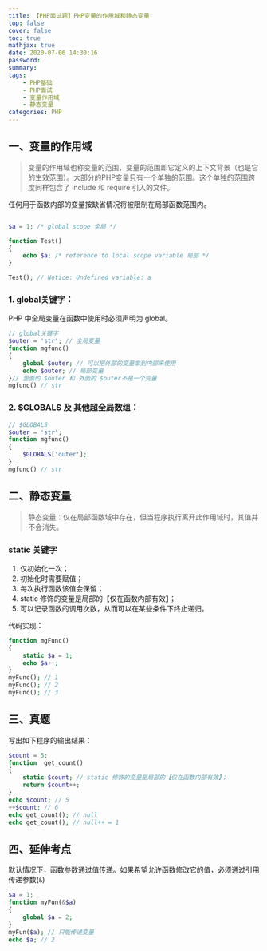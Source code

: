 ```yaml
---
title: 【PHP面试题】PHP变量的作用域和静态变量
top: false
cover: false
toc: true
mathjax: true
date: 2020-07-06 14:30:16
password:
summary:
tags:
    - PHP基础
    - PHP面试
    - 变量作用域
    - 静态变量
categories: PHP
---
```

## 一、变量的作用域
> 变量的作用域也称变量的范围，变量的范围即它定义的上下文背景（也是它的生效范围）。大部分的PHP变量只有一个单独的范围。这个单独的范围跨度同样包含了 include 和 require 引入的文件。

任何用于函数内部的变量按缺省情况将被限制在局部函数范围内。

```PHP

$a = 1; /* global scope 全局 */

function Test()
{
    echo $a; /* reference to local scope variable 局部 */
}

Test(); // Notice: Undefined variable: a

```

### 1. global关键字：
PHP 中全局变量在函数中使用时必须声明为 global。

```PHP
// global关键字
$outer = 'str'; // 全局变量
function mgfunc()
{
    global $outer; // 可以把外部的变量拿到内部来使用
    echo $outer; // 局部变量
}// 里面的 $outer 和 外面的 $outer不是一个变量
mgfunc() // str
```
### 2. $GLOBALS 及 其他超全局数组：
```PHP
// $GLOBALS
$outer = 'str';
function mgfunc()
{
    $GLOBALS['outer']; 
}
mgfunc() // str
```

## 二、静态变量
> 静态变量：仅在局部函数域中存在，但当程序执行离开此作用域时，其值并不会消失。

### static 关键字
1. 仅初始化一次；
1. 初始化时需要赋值；
1. 每次执行函数该值会保留；
1. static 修饰的变量是局部的【仅在函数内部有效】；
1. 可以记录函数的调用次数，从而可以在某些条件下终止递归。

代码实现：
```PHP
function mgFunc()
{
    static $a = 1;
    echo $a++;
}
myFunc(); // 1
myFunc(); // 2
myFunc(); // 3
```

## 三、真题
写出如下程序的输出结果：
```PHP
$count = 5;
function  get_count()
{
    static $count; // static 修饰的变量是局部的【仅在函数内部有效】；
    return $count++;
}
echo $count; // 5
++$count; // 6
echo get_count(); // null
echo get_count(); // null++ = 1
```
## 四、延伸考点
默认情况下，函数参数通过值传递。如果希望允许函数修改它的值，必须通过引用传递参数(`&`)

```PHP
$a = 1;
function myFun(&$a) 
{
    global $a = 2;
}
myFun($a); // 只能传递变量
echo $a; // 2
```
